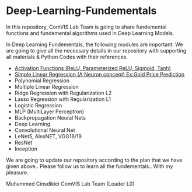 # Deep-Learning-Fundementals

In this repository, ComVIS Lab Team is going to share fundemental functions and fundemental algorithms used in Deep Learning Models.

In Deep Learning Fundementals, the following modules are important.
We are going to give all the necessary details in our repository with supporting all
materials & Python Codes with their references.

- <a href="https://github.com/Comvislab/Deep-Learning-Fundementals/tree/main/Activation%20Functions#activation-functions"> Activation Functions (ReLU, Parameterized ReLU, Sigmoid, Tanh)</a>
- <a href="https://github.com/Comvislab/Deep-Learning-Fundementals/blob/main/Simple%20Linear%20Regression/ReadMe.md#simple-linear-regression-with-example-python-coding-for-gold-prices-prediction"> Simple Linear Regression (A Neuron concept) Ex:Gold Price Prediction </a>
- Polynomial Regression
- Multiple Linear Regression
- Ridge Regression with Regularization L2
- Lasso Regression with Regularization L1
- Logistic Regression
- MLP (MultiLayer Perceptron)
- Backpropagation Neural Nets
- Deep Learning
- Convolutional Neural Net 
- LeNet5, AlexNET, VGG16/19
- ResNet
- Inception

We are going to update our repository according to the plan 
that we have given above..
Please follow us to learn all the fundementals..
With my pleasure.

Muhammed Cinsdikici
ComVIS Lab Team (Leader L0)
